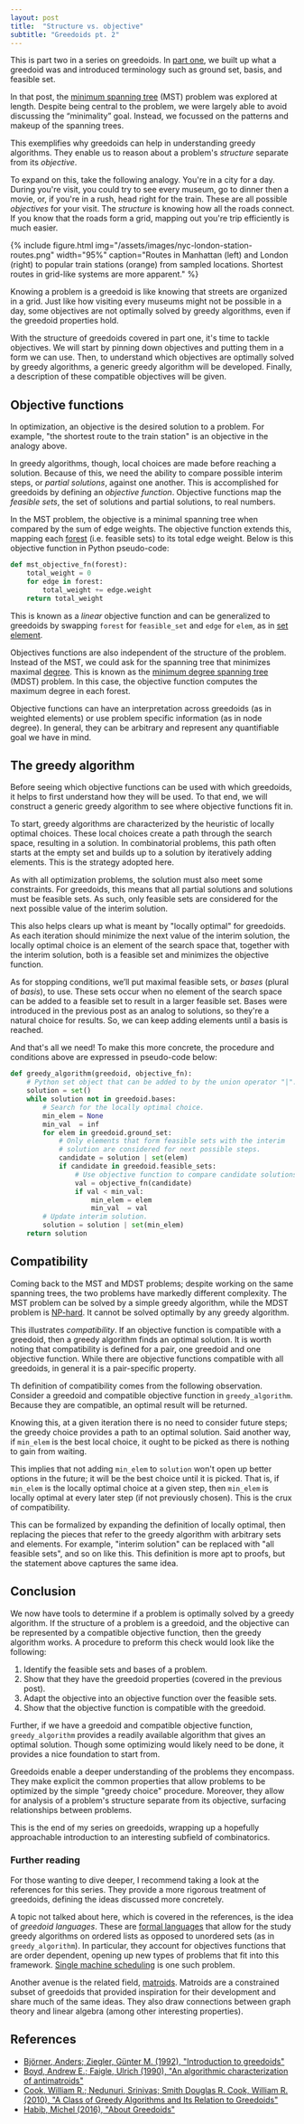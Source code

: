 ```yaml
---
layout: post
title:  "Structure vs. objective"
subtitle: "Greedoids pt. 2"
---
```


This is part two in a series on greedoids.
In [part one](/2022/03/greedoids-p1), we built up what a greedoid was 
and introduced terminology such as ground set, basis, and feasible set.

In that post, the [minimum spanning tree](https://courses.grainger.illinois.edu/cs225/fa2021/resources/mst/) (MST) problem was explored at length.
Despite being central to the problem, we were largely able to avoid discussing the “minimality” goal.
Instead, we focussed on the patterns and makeup of the spanning trees.

This exemplifies why greedoids can help in understanding greedy algorithms.
They enable us to reason about a problem's *structure* separate from its *objective*.

To expand on this, take the following analogy.
You're in a city for a day. 
During you're visit, you could try to see every museum, go to dinner then a movie, or, if you're in a rush, head right for the train.
These are all possible *objectives* for your visit.
The *structure* is knowing how all the roads connect.
If you know that the roads form a grid, mapping out you're trip efficiently is much easier.

{% include figure.html
    img="/assets/images/nyc-london-station-routes.png"
    width="95%"
    caption="Routes in Manhattan (left) and London (right)
        to popular train stations (orange) from sampled locations.
        Shortest routes in grid-like systems are more apparent."
%}

Knowing a problem is a greedoid is like knowing that streets are organized in a grid.
Just like how visiting every museums might not be possible in a day, some objectives are not optimally solved by greedy algorithms, even if the greedoid properties hold.

With the structure of greedoids covered in part one, it's time to tackle objectives.
We will start by pinning down objectives and putting them in a form we can use.
Then, to understand which objectives are optimally solved by greedy algorithms, a generic greedy algorithm will be developed.
Finally, a description of these compatible objectives will be given.


## Objective functions

In optimization, an objective is the desired solution to a problem.
For example, "the shortest route to the train station" is an objective in the analogy above.

In greedy algorithms, though, local choices are made before reaching a solution.
Because of this, we need the ability to compare possible interim steps, or *partial solutions*, against one another.
This is accomplished for greedoids by defining an *objective function*.
Objective functions map the *feasible sets*, the set of solutions and partial solutions, to real numbers.

In the MST problem, the objective is a minimal spanning tree when compared by the sum of edge weights.
The objective function extends this, mapping each [forest](https://en.wikipedia.org/wiki/Tree_(graph_theory)#Forest) (i.e. feasible sets) to its total edge weight.
Below is this objective function in Python pseudo-code:

```python
def mst_objective_fn(forest):
    total_weight = 0
    for edge in forest:
        total_weight += edge.weight
    return total_weight
```

This is known as a *linear* objective function and can be generalized to greedoids by swapping `forest` for `feasible_set` and `edge` for `elem`, as in [set element](https://en.wikipedia.org/wiki/Element_(mathematics)).

Objectives functions are also independent of the structure of the problem.
Instead of the MST, we could ask for the spanning tree that minimizes maximal [degree](https://en.wikipedia.org/wiki/Degree_(graph_theory)).
This is known as the [minimum degree spanning tree](https://en.wikipedia.org/wiki/Minimum_degree_spanning_tree) (MDST) problem.
In this case, the objective function computes the maximum degree in each forest.

Objective functions can have an interpretation across greedoids (as in weighted elements) or use problem specific information (as in node degree).
In general, they can be arbitrary and represent any quantifiable goal we have in mind.


## The greedy algorithm

Before seeing which objective functions can be used with which greedoids, it helps to first understand how they will be used.
To that end, we will construct a generic greedy algorithm to see where objective functions fit in.

To start, greedy algorithms are characterized by the heuristic of locally optimal choices.
These local choices create a path through the search space, resulting in a solution.
In combinatorial problems, this path often starts at the empty set and builds up to a solution by iteratively adding elements.
This is the strategy adopted here.

As with all optimization problems, the solution must also meet some constraints.
For greedoids, this means that all partial solutions and solutions must be feasible sets.
As such, only feasible sets are considered for the next possible value of the interim solution.

This also helps clears up what is meant by "locally optimal" for greedoids.
As each iteration should minimize the next value of the interim solution, 
the locally optimal choice is an element of the search space that, together with the interim solution,
both is a feasible set and minimizes the objective function.

As for stopping conditions, we’ll put maximal feasible sets, or *bases* (plural of *basis*), to use.
These sets occur when no element of the search space can be added to a feasible set to result in a larger feasible set.
Bases were introduced in the previous post as an analog to solutions, so they're a natural choice for results.
So, we can keep adding elements until a basis is reached.

And that's all we need! 
To make this more concrete, the procedure and conditions above are expressed in pseudo-code below:


```python
def greedy_algorithm(greedoid, objective_fn):
    # Python set object that can be added to by the union operator "|".
    solution = set()
    while solution not in greedoid.bases:
        # Search for the locally optimal choice.
        min_elem = None
        min_val  = inf
        for elem in greedoid.ground_set:
            # Only elements that form feasible sets with the interim
            # solution are considered for next possible steps.
            candidate = solution | set(elem)
            if candidate in greedoid.feasible_sets:
                # Use objective function to compare candidate solutions.
                val = objective_fn(candidate)
                if val < min_val:
                    min_elem = elem
                    min_val  = val
        # Update interim solution.
        solution = solution | set(min_elem)
    return solution
```


## Compatibility

Coming back to the MST and MDST problems; despite working on the same spanning trees, the two problems have markedly different complexity.
The MST problem can be solved by a simple greedy algorithm, while the MDST problem is [NP-hard](https://stackoverflow.com/questions/1857244/what-are-the-differences-between-np-np-complete-and-np-hard).
It cannot be solved optimally by any greedy algorithm.

This illustrates *compatibility*.
If an objective function is compatible with a greedoid, then a greedy algorithm finds an optimal solution.
It is worth noting that compatibility is defined for a pair, one greedoid and one objective function.
While there are objective functions compatible with all greedoids, in general it is a pair-specific property.

Th definition of compatibility comes from the following observation. 
Consider a greedoid and compatible objective function in `greedy_algorithm`.
Because they are compatible, an optimal result will be returned.

Knowing this, at a given iteration there is no need to consider future steps; the greedy choice provides a path to an optimal solution.
Said another way, if `min_elem` is the best local choice, it ought to be picked as there is nothing to gain from waiting.

This implies that not adding `min_elem` to `solution` won't open up better options in the future; it will be the best choice until it is picked.
That is, if `min_elem` is the locally optimal choice at a given step, then `min_elem` is locally optimal at every later step (if not previously chosen).
This is the crux of compatibility.

This can be formalized by expanding the definition of locally optimal, then replacing the pieces that refer to the greedy algorithm with arbitrary sets and elements.
For example, "interim solution" can be replaced with "all feasible sets", and so on like this.
This definition is more apt to proofs, but the statement above captures the same idea.


## Conclusion

We now have tools to determine if a problem is optimally solved by a greedy algorithm.
If the structure of a problem is a greedoid, and the objective can be represented by a compatible objective function, then the greedy algorithm works.
A procedure to preform this check would look like the following:

1. Identify the feasible sets and bases of a problem.
2. Show that they have the greedoid properties (covered in the previous post).
3. Adapt the objective into an objective function over the feasible sets.
4. Show that the objective function is compatible with the greedoid.
   
Further, if we have a greedoid and compatible objective function, `greedy_algorithm` provides a readily available algorithm that gives an optimal solution.
Though some optimizing would likely need to be done, it provides a nice foundation to start from.

Greedoids enable a deeper understanding of the problems they encompass.
They make explicit the common properties that allow problems to be optimized by the simple "greedy choice" procedure.
Moreover, they allow for analysis of a problem's structure separate from its objective, surfacing relationships between problems.

This is the end of my series on greedoids, wrapping up a hopefully approachable introduction to an interesting subfield of combinatorics.


### Further reading

For those wanting to dive deeper, I recommend taking a look at the references for this series.
They provide a more rigorous treatment of greedoids, defining the ideas discussed more concretely.

A topic not talked about here, which is covered in the references, is the idea of *greedoid languages*.
These are [formal languages](https://en.wikipedia.org/wiki/Formal_language) that allow for the study greedy algorithms on ordered lists as opposed to unordered sets (as in `greedy_algorithm`).
In particular, they account for objectives functions that are order dependent, opening up new types of problems that fit into this framework.
[Single machine scheduling](https://en.wikipedia.org/wiki/Single-machine_scheduling) is one such problem.

Another avenue is the related field, [matroids](https://en.wikipedia.org/wiki/Matroid).
Matroids are a constrained subset of greedoids that provided inspiration for their development and share much of the same ideas.
They also draw connections between graph theory and linear algebra (among other interesting properties).


## References

* [Björner, Anders; Ziegler, Günter M. (1992), "Introduction to greedoids"](https://www.mi.fu-berlin.de/math/groups/discgeom/ziegler/Preprintfiles/006PREPRINT.pdf?1397057423)
* [Boyd, Andrew E.; Faigle, Ulrich (1990), "An algorithmic characterization of antimatroids"](https://www.sciencedirect.com/science/article/pii/0166218X9090002T)
* [Cook, William R.; Nedunuri, Srinivas; Smith Douglas R. Cook, William R. (2010), "A Class of Greedy Algorithms and Its Relation to Greedoids"](https://link.springer.com/chapter/10.1007/978-3-642-14808-8_24)
* [Habib, Michel (2016), "About Greedoids"](https://www.irif.fr/~habib/Documents/greedoidesmpri16.pdf)